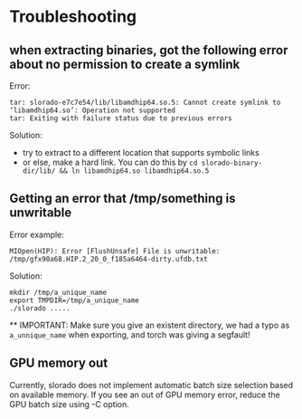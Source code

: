 # Troubleshooting

## when extracting binaries, got the following error about no permission to create a symlink

Error:
```
tar: slorado-e7c7e54/lib/libamdhip64.so.5: Cannot create symlink to ‘libamdhip64.so’: Operation not supported
tar: Exiting with failure status due to previous errors
```

Solution:
- try to extract to a different location that supports symbolic links
- or else, make a hard link. You can do this by `cd slorado-binary-dir/lib/ && ln libamdhip64.so libamdhip64.so.5`


## Getting an error that /tmp/something is unwritable

Error example:
```
MIOpen(HIP): Error [FlushUnsafe] File is unwritable: /tmp/gfx90a68.HIP.2_20_0_f185a6464-dirty.ufdb.txt
```

Solution:
```
mkdir /tmp/a_unique_name
export TMPDIR=/tmp/a_unique_name
./slorado .....
```

** IMPORTANT: Make sure you give an existent directory, we had a typo as  `a_unnique_name` when exporting, and torch was giving a segfault!


## GPU memory out

Currently, slorado does not implement automatic batch size selection based on available memory. If you see an out of GPU memory error, reduce the GPU batch size using -C option.
